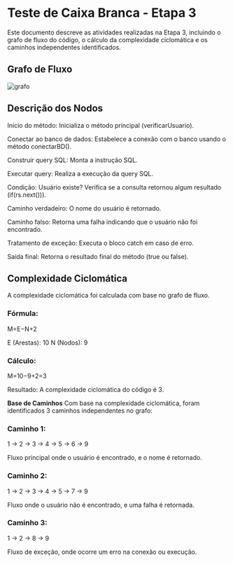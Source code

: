 # Teste de Caixa Branca - Etapa 3

Este documento descreve as atividades realizadas na Etapa 3, incluindo o grafo de fluxo do código, o cálculo da complexidade ciclomática e os caminhos independentes identificados.

## Grafo de Fluxo

![grafo](https://github.com/user-attachments/assets/5c968c5f-ca78-4936-af31-ec10d43e3aba)

## Descrição dos Nodos

Início do método: Inicializa o método principal (verificarUsuario).

Conectar ao banco de dados: Estabelece a conexão com o banco usando o método conectarBD().

Construir query SQL: Monta a instrução SQL.

Executar query: Realiza a execução da query SQL.

Condição: Usuário existe? Verifica se a consulta retornou algum resultado (if(rs.next())).

Caminho verdadeiro: O nome do usuário é retornado.

Caminho falso: Retorna uma falha indicando que o usuário não foi encontrado.

Tratamento de exceção: Executa o bloco catch em caso de erro.

Saída final: Retorna o resultado final do método (true ou false).

## Complexidade Ciclomática

A complexidade ciclomática foi calculada com base no grafo de fluxo.

### Fórmula: 
M=E−N+2

E (Arestas): 10
N (Nodos): 9

### Cálculo:

M=10−9+2=3

Resultado:
A complexidade ciclomática do código é 3.

**Base de Caminhos**
Com base na complexidade ciclomática, foram identificados 3 caminhos independentes no grafo:

### Caminho 1:
1 → 2 → 3 → 4 → 5 → 6 → 9

Fluxo principal onde o usuário é encontrado, e o nome é retornado.


### Caminho 2:
1 → 2 → 3 → 4 → 5 → 7 → 9

Fluxo onde o usuário não é encontrado, e uma falha é retornada.


### Caminho 3:
1 → 2 → 8 → 9

Fluxo de exceção, onde ocorre um erro na conexão ou execução.

